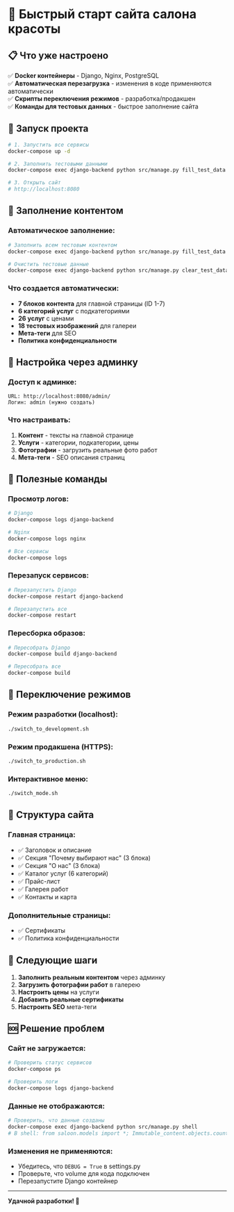 # 🚀 Быстрый старт сайта салона красоты

## 📋 Что уже настроено

✅ **Docker контейнеры** - Django, Nginx, PostgreSQL  
✅ **Автоматическая перезагрузка** - изменения в коде применяются автоматически  
✅ **Скрипты переключения режимов** - разработка/продакшен  
✅ **Команды для тестовых данных** - быстрое заполнение сайта  

## 🚀 Запуск проекта

```bash
# 1. Запустить все сервисы
docker-compose up -d

# 2. Заполнить тестовыми данными
docker-compose exec django-backend python src/manage.py fill_test_data

# 3. Открыть сайт
# http://localhost:8080
```

## 📝 Заполнение контентом

### **Автоматическое заполнение:**
```bash
# Заполнить всем тестовым контентом
docker-compose exec django-backend python src/manage.py fill_test_data

# Очистить тестовые данные
docker-compose exec django-backend python src/manage.py clear_test_data
```

### **Что создается автоматически:**
- **7 блоков контента** для главной страницы (ID 1-7)
- **6 категорий услуг** с подкатегориями
- **26 услуг** с ценами
- **18 тестовых изображений** для галереи
- **Мета-теги** для SEO
- **Политика конфиденциальности**

## 🎨 Настройка через админку

### **Доступ к админке:**
```
URL: http://localhost:8080/admin/
Логин: admin (нужно создать)
```

### **Что настраивать:**
1. **Контент** - тексты на главной странице
2. **Услуги** - категории, подкатегории, цены
3. **Фотографии** - загрузить реальные фото работ
4. **Мета-теги** - SEO описания страниц

## 🔧 Полезные команды

### **Просмотр логов:**
```bash
# Django
docker-compose logs django-backend

# Nginx
docker-compose logs nginx

# Все сервисы
docker-compose logs
```

### **Перезапуск сервисов:**
```bash
# Перезапустить Django
docker-compose restart django-backend

# Перезапустить все
docker-compose restart
```

### **Пересборка образов:**
```bash
# Пересобрать Django
docker-compose build django-backend

# Пересобрать все
docker-compose build
```

## 🚀 Переключение режимов

### **Режим разработки (localhost):**
```bash
./switch_to_development.sh
```

### **Режим продакшена (HTTPS):**
```bash
./switch_to_production.sh
```

### **Интерактивное меню:**
```bash
./switch_mode.sh
```

## 📱 Структура сайта

### **Главная страница:**
- ✅ Заголовок и описание
- ✅ Секция "Почему выбирают нас" (3 блока)
- ✅ Секция "О нас" (3 блока)
- ✅ Каталог услуг (6 категорий)
- ✅ Прайс-лист
- ✅ Галерея работ
- ✅ Контакты и карта

### **Дополнительные страницы:**
- ✅ Сертификаты
- ✅ Политика конфиденциальности

## 🎯 Следующие шаги

1. **Заполнить реальным контентом** через админку
2. **Загрузить фотографии работ** в галерею
3. **Настроить цены** на услуги
4. **Добавить реальные сертификаты**
5. **Настроить SEO** мета-теги

## 🆘 Решение проблем

### **Сайт не загружается:**
```bash
# Проверить статус сервисов
docker-compose ps

# Проверить логи
docker-compose logs django-backend
```

### **Данные не отображаются:**
```bash
# Проверить, что данные созданы
docker-compose exec django-backend python src/manage.py shell
# В shell: from saloon.models import *; Immutable_content.objects.count()
```

### **Изменения не применяются:**
- Убедитесь, что `DEBUG = True` в settings.py
- Проверьте, что volume для кода подключен
- Перезапустите Django контейнер

---

**Удачной разработки! 🎉**
